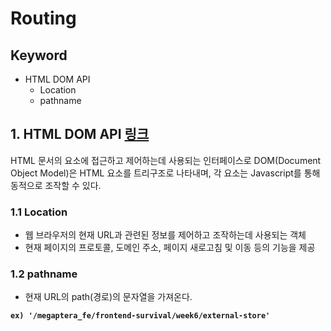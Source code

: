 # Routing

## Keyword

- HTML DOM API
  - Location
  - pathname

## 1. HTML DOM API [링크](https://developer.mozilla.org/ko/docs/Web/API/Location)

HTML 문서의 요소에 접근하고 제어하는데 사용되는 인터페이스로 DOM(Document Object Model)은 HTML 요소를 트리구조로 나타내며, 각 요소는 Javascript를 통해 동적으로 조작할 수 있다.

### 1.1 Location

- 웹 브라우저의 현재 URL과 관련된 정보를 제어하고 조작하는데 사용되는 객체
- 현재 페이지의 프로토콜, 도메인 주소, 페이지 새로고침 및 이동 등의 기능을 제공

### 1.2 pathname

- 현재 URL의 path(경로)의 문자열을 가져온다.

**`ex) '/megaptera_fe/frontend-survival/week6/external-store'`**

